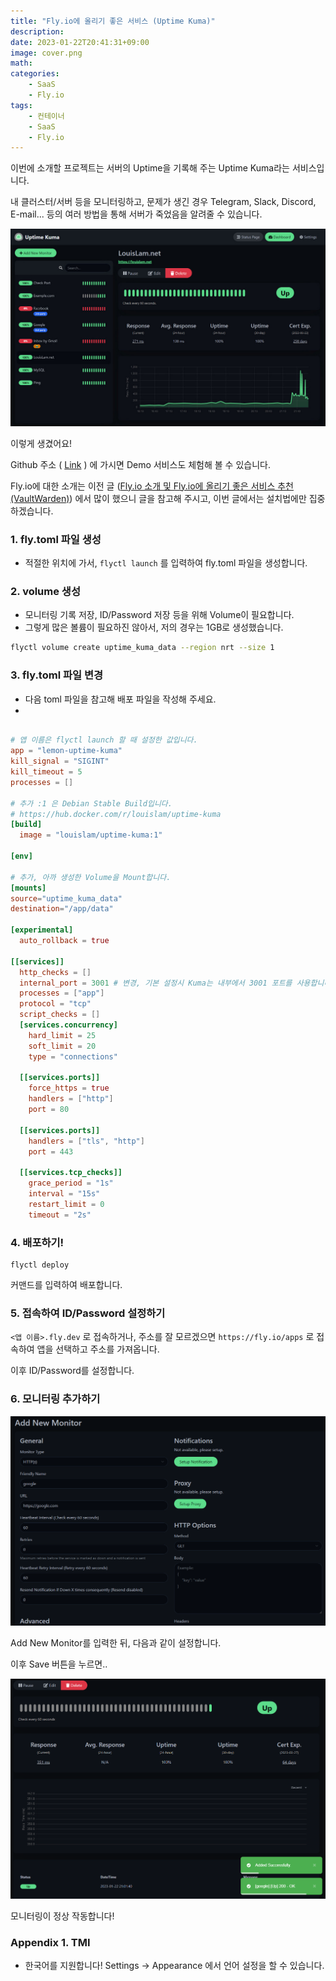 ```yaml
---
title: "Fly.io에 올리기 좋은 서비스 (Uptime Kuma)"
description: 
date: 2023-01-22T20:41:31+09:00
image: cover.png
math: 
categories:
    - SaaS
    - Fly.io
tags:
    - 컨테이너
    - SaaS
    - Fly.io
---
```


이번에 소개할 프로젝트는 서버의 Uptime을 기록해 주는 Uptime Kuma라는 서비스입니다.

내 클러스터/서버 등을 모니터링하고, 문제가 생긴 경우 Telegram, Slack, Discord, E-mail... 등의 여러 방법을 통해 서버가 죽었음을 알려줄 수 있습니다.

![](2023-01-22-20-50-49.png)

이렇게 생겼어요!

Github 주소 ( [Link](https://github.com/louislam/uptime-kuma) ) 에 가시면 Demo 서비스도 체험해 볼 수 있습니다.

Fly.io에 대한 소개는 이전 글 ([Fly.io 소개 및 Fly.io에 올리기 좋은 서비스 추천 (VaultWarden)](https://lemondouble.github.io/p/fly.io-%EC%86%8C%EA%B0%9C-%EB%B0%8F-fly.io%EC%97%90-%EC%98%AC%EB%A6%AC%EA%B8%B0-%EC%A2%8B%EC%9D%80-%EC%84%9C%EB%B9%84%EC%8A%A4-%EC%B6%94%EC%B2%9C-vaultwarden/)) 에서 많이 했으니 글을 참고해 주시고, 이번 글에서는 설치법에만 집중하겠습니다.

### 1. fly.toml 파일 생성

* 적절한 위치에 가서, `flyctl launch` 를 입력하여 fly.toml 파일을 생성합니다.

### 2. volume 생성

* 모니터링 기록 저장, ID/Password 저장 등을 위해 Volume이 필요합니다.
* 그렇게 많은 볼륨이 필요하진 않아서, 저의 경우는 1GB로 생성했습니다.

```bash
flyctl volume create uptime_kuma_data --region nrt --size 1
```


### 3. fly.toml 파일 변경

* 다음 toml 파일을 참고해 배포 파일을 작성해 주세요.
* 

```toml

# 앱 이름은 flyctl launch 할 때 설정한 값입니다.
app = "lemon-uptime-kuma"
kill_signal = "SIGINT"
kill_timeout = 5
processes = []

# 추가 :1 은 Debian Stable Build입니다.
# https://hub.docker.com/r/louislam/uptime-kuma
[build]
  image = "louislam/uptime-kuma:1"

[env]

# 추가, 아까 생성한 Volume을 Mount합니다.
[mounts]
source="uptime_kuma_data"
destination="/app/data"

[experimental]
  auto_rollback = true

[[services]]
  http_checks = []
  internal_port = 3001 # 변경, 기본 설정시 Kuma는 내부에서 3001 포트를 사용합니다.
  processes = ["app"]
  protocol = "tcp"
  script_checks = []
  [services.concurrency]
    hard_limit = 25
    soft_limit = 20
    type = "connections"

  [[services.ports]]
    force_https = true
    handlers = ["http"]
    port = 80

  [[services.ports]]
    handlers = ["tls", "http"]
    port = 443

  [[services.tcp_checks]]
    grace_period = "1s"
    interval = "15s"
    restart_limit = 0
    timeout = "2s"
```

### 4. 배포하기!

```
flyctl deploy 
```
커맨드를 입력하여 배포합니다.

### 5. 접속하여 ID/Password 설정하기

`<앱 이름>.fly.dev` 로 접속하거나,
주소를 잘 모르겠으면 `https://fly.io/apps` 로 접속하여 앱을 선택하고 주소를 가져옵니다.

이후 ID/Password를 설정합니다.


### 6. 모니터링 추가하기

![](2023-01-22-21-01-00.png)

Add New Monitor를 입력한 뒤, 다음과 같이 설정합니다.

이후 Save 버튼을 누르면..

![](2023-01-22-21-01-56.png)

모니터링이 정상 작동합니다!

### Appendix 1. TMI

* 한국어를 지원합니다! Settings -> Appearance 에서 언어 설정을 할 수 있습니다.